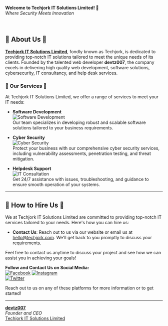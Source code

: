 **Welcome to Techjork IT Solutions Limited! 👋**  
_Where Security Meets Innovation_
<br/>  
<br/>

## 🌟 About Us 🌟

**[Techjork IT Solutions Limited](https://techjork.com)**, fondly known as Techjork, is dedicated to providing top-notch IT solutions tailored to meet the unique needs of its clients. Founded by the talented web developer **devtz007**, the company excels in delivering high quality web development, software solutions, cybersecurity, IT consultancy, and help desk services.

### 🚀 Our Services 🚀

At Techjork IT Solutions Limited, we offer a range of services to meet your IT needs:

- **Software Development**  
  ![Software Development](https://img.shields.io/badge/Software_Development-FFD700?style=for-the-badge&logo=code&logoColor=white)  
  Our team specializes in developing robust and scalable software solutions tailored to your business requirements.

- **Cyber Security**  
  ![Cyber Security](https://img.shields.io/badge/Cyber_Security-FF5733?style=for-the-badge&logo=security&logoColor=white)  
  Protect your business with our comprehensive cyber security services, including vulnerability assessments, penetration testing, and threat mitigation.

- **Helpdesk Support**  
  ![IT Consultation](https://img.shields.io/badge/IT_Consultation-1E90FF?style=for-the-badge&logo=consulting&logoColor=white)  
  Get 24/7 assistance with issues, troubleshooting, and guidance to ensure smooth operation of your systems.

---

## 🤝 How to Hire Us 🤝

We at Techjork IT Solutions Limited are committed to providing top-notch IT services tailored to your needs. Here's how you can hire us:

- **Contact Us**: Reach out to us via our website or email us at [hello@techjork.com](mailto:hello@techjork.com). We'll get back to you promptly to discuss your requirements.

Feel free to contact us anytime to discuss your project and see how we can assist you in achieving your goals!

**Follow and Contact Us on Social Media:**  
[![Facebook](https://img.shields.io/badge/Facebook-1877F2?style=for-the-badge&logo=facebook&logoColor=white)](https://www.facebook.com/techjork)
[![Instagram](https://img.shields.io/badge/Instagram-E4405F?style=for-the-badge&logo=instagram&logoColor=white)](https://www.instagram.com/techjork)  
[![Twitter](https://img.shields.io/badge/Twitter-1DA1F2?style=for-the-badge&logo=twitter&logoColor=white)](https://twitter.com/tech_jork)

Reach out to us on any of these platforms for more information or to get started!

---

**[devtz007](https://github.com/devtz007)**  
_Founder and CEO_  
[Techjork IT Solutions Limited](https://www.techjork.com)
